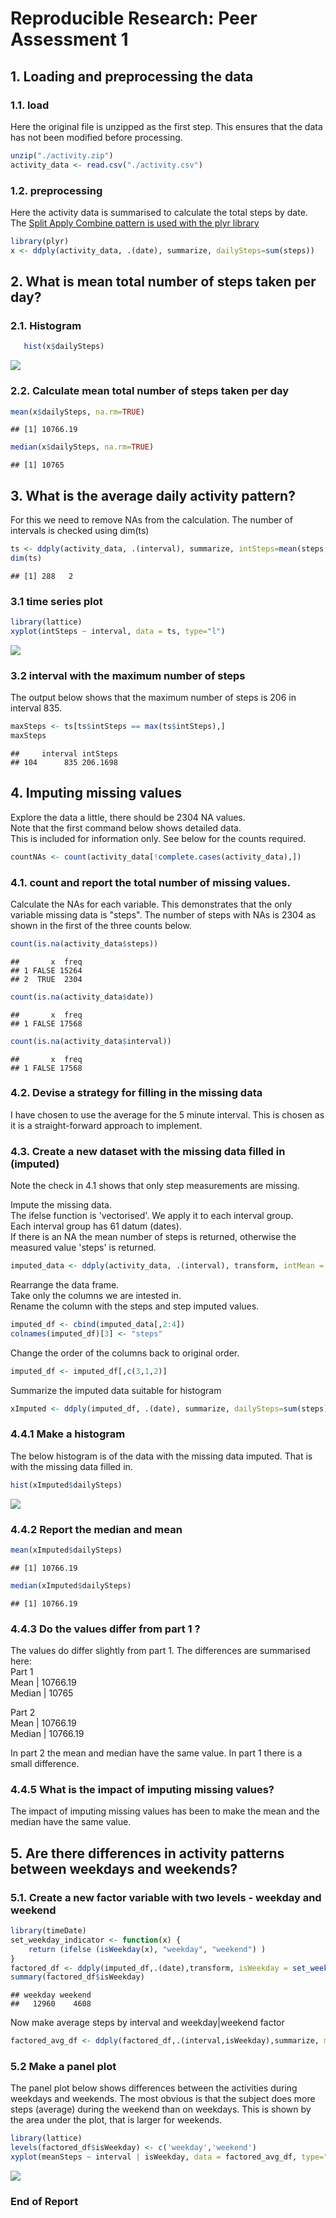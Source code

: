 # Reproducible Research: Peer Assessment 1

## 1. Loading and preprocessing the data
### 1.1. load
Here the original file is unzipped as the first step.  This ensures that the data has not been modified before processing.

```r
unzip("./activity.zip")
activity_data <- read.csv("./activity.csv")
```

### 1.2. preprocessing
Here the activity data is summarised to calculate the total steps by date.
The [Split Apply Combine pattern is used with the plyr library](http://www.jstatsoft.org/v40/i01/)

```r
library(plyr)
x <- ddply(activity_data, .(date), summarize, dailySteps=sum(steps))
```
## 2. What is mean total number of steps taken per day?
### 2.1. Histogram

```r
   hist(x$dailySteps)
```

![](PA1_template_files/figure-html/unnamed-chunk-3-1.png) 

### 2.2. Calculate mean total number of steps taken per day

```r
mean(x$dailySteps, na.rm=TRUE)
```

```
## [1] 10766.19
```

```r
median(x$dailySteps, na.rm=TRUE)
```

```
## [1] 10765
```
## 3. What is the average daily activity pattern?
For this we need to remove NAs from the calculation. 
The number of intervals is checked using dim(ts)

```r
ts <- ddply(activity_data, .(interval), summarize, intSteps=mean(steps,na.rm=TRUE))
dim(ts)
```

```
## [1] 288   2
```
### 3.1 time series plot

```r
library(lattice)
xyplot(intSteps ~ interval, data = ts, type="l")
```

![](PA1_template_files/figure-html/unnamed-chunk-6-1.png) 

### 3.2 interval with the maximum number of steps
The output below shows that the maximum number of steps is 206 in interval 835.

```r
maxSteps <- ts[ts$intSteps == max(ts$intSteps),]
maxSteps
```

```
##     interval intSteps
## 104      835 206.1698
```


## 4. Imputing missing values
Explore the data a little, there should be 2304 NA values.  
Note that the first command below shows detailed data.  
This is included for information only.  See below for the counts required.

```r
countNAs <- count(activity_data[!complete.cases(activity_data),])
```
### 4.1. count and report the total number of missing values.
Calculate the NAs for each variable.  This demonstrates that the only variable
missing data is "steps".
The number of steps with NAs is 2304 as shown in the first of the three counts below.  

```r
count(is.na(activity_data$steps))
```

```
##       x  freq
## 1 FALSE 15264
## 2  TRUE  2304
```

```r
count(is.na(activity_data$date))
```

```
##       x  freq
## 1 FALSE 17568
```

```r
count(is.na(activity_data$interval))
```

```
##       x  freq
## 1 FALSE 17568
```
### 4.2. Devise a strategy for filling in the missing data
 I have chosen to use the average for the 5 minute interval.
This is chosen as it is a straight-forward approach to implement.

### 4.3. Create a new dataset with the missing data filled in (imputed)
Note the check in 4.1 shows that only step measurements are missing.

Impute the missing data.  
The ifelse function is 'vectorised'. We apply it to each interval group.  
Each interval group has 61 datum (dates).  
If there is an NA the mean number of steps is returned, otherwise the measured value 'steps'
is returned.

```r
imputed_data <- ddply(activity_data, .(interval), transform, intMean = ifelse(is.na(steps),mean(steps, na.rm=TRUE),steps))
```

Rearrange the data frame.  
Take only the columns we are intested in.  
Rename the column with the steps and step imputed values.

```r
imputed_df <- cbind(imputed_data[,2:4])
colnames(imputed_df)[3] <- "steps"
```
Change the order of the columns back to original order.  

```r
imputed_df <- imputed_df[,c(3,1,2)]
```

Summarize the imputed data suitable for histogram

```r
xImputed <- ddply(imputed_df, .(date), summarize, dailySteps=sum(steps))
```

### 4.4.1 Make a histogram
The below histogram is of the data with the missing data imputed.
That is with the missing data filled in.

```r
hist(xImputed$dailySteps)
```

![](PA1_template_files/figure-html/unnamed-chunk-14-1.png) 

### 4.4.2 Report the median and mean

```r
mean(xImputed$dailySteps)
```

```
## [1] 10766.19
```

```r
median(xImputed$dailySteps)
```

```
## [1] 10766.19
```

### 4.4.3 Do the values differ from part 1 ? 
The values do differ slightly from part 1.
The differences are summarised here:  
Part 1    
Mean    | 10766.19    
Median  | 10765      

Part 2    
Mean    | 10766.19  
Median  | 10766.19  


In part 2 the mean and median have the same value.  In part 1 there is a small difference.

### 4.4.5 What is the impact of imputing missing values?

The impact of imputing missing values has been to make the mean and the median have the
same value.

## 5. Are there differences in activity patterns between weekdays and weekends?
### 5.1. Create a new factor variable with two levels - weekday and weekend

```r
library(timeDate)
set_weekday_indicator <- function(x) {
    return (ifelse (isWeekday(x), "weekday", "weekend") )
}
factored_df <- ddply(imputed_df,.(date),transform, isWeekday = set_weekday_indicator(date))
summary(factored_df$isWeekday)
```

```
## weekday weekend 
##   12960    4608
```
Now make average steps by interval and weekday|weekend factor

```r
factored_avg_df <- ddply(factored_df,.(interval,isWeekday),summarize, meanSteps = mean(steps)) 
```

### 5.2 Make a panel plot
The panel plot below shows differences between the activities during weekdays and weekends.
The most obvious is that the subject does more steps (average) during the weekend than on
weekdays.  This is shown by the area under the plot, that is larger for weekends.

```r
library(lattice)
levels(factored_df$isWeekday) <- c('weekday','weekend')
xyplot(meanSteps ~ interval | isWeekday, data = factored_avg_df, type="l", layout=c(1,2))
```

![](PA1_template_files/figure-html/unnamed-chunk-18-1.png) 

### End of Report
